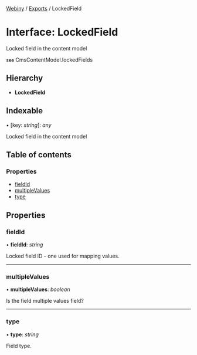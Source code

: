[Webiny](../README.md) / [Exports](../modules.md) / LockedField

# Interface: LockedField

Locked field in the content model

**`see`** CmsContentModel.lockedFields

## Hierarchy

* **LockedField**

## Indexable

▪ [key: *string*]: *any*

Locked field in the content model

## Table of contents

### Properties

- [fieldId](lockedfield.md#fieldid)
- [multipleValues](lockedfield.md#multiplevalues)
- [type](lockedfield.md#type)

## Properties

### fieldId

• **fieldId**: *string*

Locked field ID - one used for mapping values.

___

### multipleValues

• **multipleValues**: *boolean*

Is the field multiple values field?

___

### type

• **type**: *string*

Field type.
